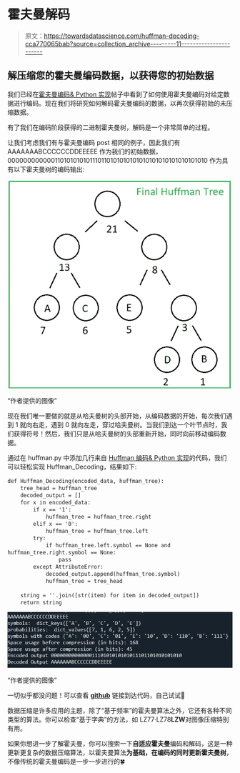 # 霍夫曼解码

> 原文：<https://towardsdatascience.com/huffman-decoding-cca770065bab?source=collection_archive---------11----------------------->

## 解压缩您的霍夫曼编码数据，以获得您的初始数据

我们已经在[霍夫曼编码& Python 实现](https://medium.com/data-structures-and-algorithms-with-python/huffman-encoding-python-implementation-8448c3654328)帖子中看到了如何使用霍夫曼编码对给定数据进行编码。现在我们将研究如何解码霍夫曼编码的数据，以再次获得初始的未压缩数据。

有了我们在编码阶段获得的二进制霍夫曼树，解码是一个非常简单的过程。

让我们考虑我们有与霍夫曼编码 post 相同的例子，因此我们有 AAAAAAABCCCCCCDDEEEEE 作为我们的初始数据，000000000000110101010101110110101010101010101010101010101010 作为具有以下霍夫曼树的编码输出:

![](img/b10d0006d507ade333ea3af53f0d5be9.png)

“作者提供的图像”

现在我们唯一要做的就是从哈夫曼树的头部开始，从编码数据的开始，每次我们遇到 1 就向右走，遇到 0 就向左走，穿过哈夫曼树。当我们到达一个叶节点时，我们获得符号！然后，我们只是从哈夫曼树的头部重新开始，同时向前移动编码数据。

通过在 huffman.py 中添加几行来自 [Huffman 编码& Python 实现](https://medium.com/data-structures-and-algorithms-with-python/huffman-encoding-python-implementation-8448c3654328)的代码，我们可以轻松实现 Huffman_Decoding，结果如下:

```
def Huffman_Decoding(encoded_data, huffman_tree):
    tree_head = huffman_tree
    decoded_output = []
    for x in encoded_data:
        if x == '1':
            huffman_tree = huffman_tree.right   
        elif x == '0':
            huffman_tree = huffman_tree.left
        try:
            if huffman_tree.left.symbol == None and huffman_tree.right.symbol == None:
                pass
        except AttributeError:
            decoded_output.append(huffman_tree.symbol)
            huffman_tree = tree_head

    string = ''.join([str(item) for item in decoded_output])
    return string
```

![](img/260df81d82d2be71f21e649f29aeecc3.png)

“作者提供的图像”

一切似乎都没问题！可以查看 [**github**](https://github.com/YCAyca/Data-Structures-and-Algorithms-with-Python/tree/main/Huffman_Encoding) 链接到达代码，自己试试💁

数据压缩是许多应用的主题，除了“基于频率”的霍夫曼算法之外，它还有各种不同类型的算法。你可以检查“基于字典”的方法，如 LZ77·LZ78**LZW**对图像压缩特别有用。

如果你想进一步了解霍夫曼，你可以搜索一下**自适应霍夫曼**编码和解码，这是一种更新更复杂的数据压缩算法，以霍夫曼算法**为基础，在编码的同时更新霍夫曼树**，不像传统的霍夫曼编码是一步一步进行的🍀